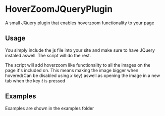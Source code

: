HoverZoomJQueryPlugin
=====================

A small JQuery plugin that enables hoverzoom functionality to your page

Usage
----

You simply include the js file into your site and make sure to have JQuery instaled aswell. The script will do the rest.

The script will add hoverzoom like functionality to all the images on the page it's included on. This means making the image bigger when hovered(Can be disabled using *x* key) aswell as opening the image in a new tab when the key *t* is pressed

Examples
----

Examples are shown in the examples folder